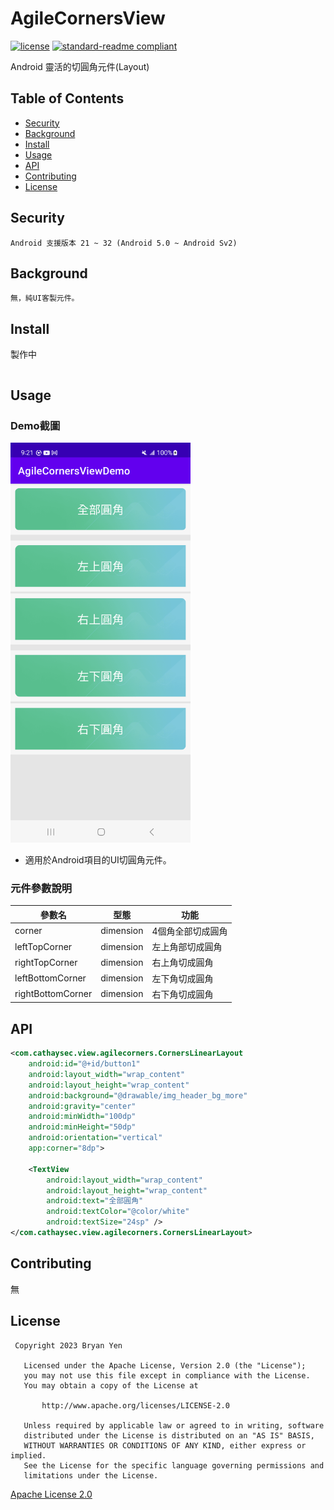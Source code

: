 # AgileCornersView

[![license](https://img.shields.io/github/license/:user/:repo.svg)](LICENSE)
[![standard-readme compliant](https://img.shields.io/badge/readme%20style-standard-brightgreen.svg?style=flat-square)](https://github.com/RichardLitt/standard-readme)


Android 靈活的切圓角元件(Layout)

## Table of Contents

- [Security](#security)
- [Background](#background)
- [Install](#install)
- [Usage](#usage)
- [API](#api)
- [Contributing](#contributing)
- [License](#license)

## Security
	Android 支援版本 21 ~ 32 (Android 5.0 ~ Android Sv2)

## Background
	無，純UI客製元件。

## Install
製作中
```
```

## Usage

### Demo截圖
<img src="https://github.com/BryanYen0619/AgileCornersView/blob/main/app/src/main/java/com/cathaysec/view/agilecorners/screenshot/Screenshot_20230213_092150.png" height="640px" width="288px" >

* 適用於Android項目的UI切圓角元件。

### 元件參數說明
| 參數名 | 型態 | 功能 | 
| -------- | -------- | -------- |
| corner | dimension| 4個角全部切成圓角|
| leftTopCorner | dimension| 左上角部切成圓角|
| rightTopCorner | dimension| 右上角切成圓角|
| leftBottomCorner | dimension| 左下角切成圓角|
| rightBottomCorner | dimension| 右下角切成圓角|

## API
```xml
<com.cathaysec.view.agilecorners.CornersLinearLayout
	android:id="@+id/button1"
	android:layout_width="wrap_content"
	android:layout_height="wrap_content"
	android:background="@drawable/img_header_bg_more"
	android:gravity="center"
	android:minWidth="100dp"
	android:minHeight="50dp"
	android:orientation="vertical"
	app:corner="8dp">

	<TextView
		android:layout_width="wrap_content"
		android:layout_height="wrap_content"
		android:text="全部圓角"
		android:textColor="@color/white"
		android:textSize="24sp" />
</com.cathaysec.view.agilecorners.CornersLinearLayout>
```

## Contributing

無

## License
```
 Copyright 2023 Bryan Yen

   Licensed under the Apache License, Version 2.0 (the "License");
   you may not use this file except in compliance with the License.
   You may obtain a copy of the License at

       http://www.apache.org/licenses/LICENSE-2.0

   Unless required by applicable law or agreed to in writing, software
   distributed under the License is distributed on an "AS IS" BASIS,
   WITHOUT WARRANTIES OR CONDITIONS OF ANY KIND, either express or implied.
   See the License for the specific language governing permissions and
   limitations under the License.
```
[Apache License 2.0](../main/LICENSE)
